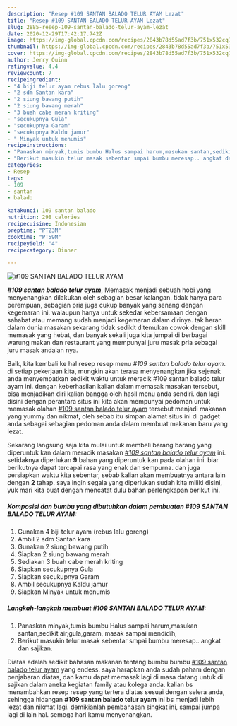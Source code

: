```yaml
---
description: "Resep #109 SANTAN BALADO TELUR AYAM Lezat"
title: "Resep #109 SANTAN BALADO TELUR AYAM Lezat"
slug: 2885-resep-109-santan-balado-telur-ayam-lezat
date: 2020-12-29T17:42:17.742Z
image: https://img-global.cpcdn.com/recipes/2843b78d55ad7f3b/751x532cq70/109-santan-balado-telur-ayam-foto-resep-utama.jpg
thumbnail: https://img-global.cpcdn.com/recipes/2843b78d55ad7f3b/751x532cq70/109-santan-balado-telur-ayam-foto-resep-utama.jpg
cover: https://img-global.cpcdn.com/recipes/2843b78d55ad7f3b/751x532cq70/109-santan-balado-telur-ayam-foto-resep-utama.jpg
author: Jerry Quinn
ratingvalue: 4.4
reviewcount: 7
recipeingredient:
- "4 biji telur ayam rebus lalu goreng"
- "2 sdm Santan kara"
- "2 siung bawang putih"
- "2 siung bawang merah"
- "3 buah cabe merah kriting"
- "secukupnya Gula"
- "secukupnya Garam"
- "secukupnya Kaldu jamur"
- " Minyak untuk menumis"
recipeinstructions:
- "Panaskan minyak,tumis bumbu Halus sampai harum,masukan santan,sedikit air,gula,garam, masak sampai mendidih,"
- "Berikut masukin telur masak sebentar smpai bumbu meresap.. angkat dan sajikan."
categories:
- Resep
tags:
- 109
- santan
- balado

katakunci: 109 santan balado 
nutrition: 298 calories
recipecuisine: Indonesian
preptime: "PT23M"
cooktime: "PT59M"
recipeyield: "4"
recipecategory: Dinner

---
```



![#109 SANTAN BALADO TELUR AYAM](https://img-global.cpcdn.com/recipes/2843b78d55ad7f3b/751x532cq70/109-santan-balado-telur-ayam-foto-resep-utama.jpg)

<b><i>#109 santan balado telur ayam</i></b>, Memasak menjadi sebuah hobi yang menyenangkan dilakukan oleh sebagian besar kalangan. tidak hanya para perempuan, sebagian pria juga cukup banyak yang senang dengan kegemaran ini. walaupun hanya untuk sekedar kebersamaan dengan sahabat atau memang sudah menjadi kegemaran dalam dirinya. tak heran dalam dunia masakan sekarang tidak sedikit ditemukan cowok dengan skill memasak yang hebat, dan banyak sekali juga kita jumpai di berbagai warung makan dan restaurant yang mempunyai juru masak pria sebagai juru masak andalan nya.



Baik, kita kembali ke hal resep resep menu <i>#109 santan balado telur ayam</i>. di setiap pekerjaan kita, mungkin akan terasa menyenangkan jika sejenak anda menyempatkan sedikit waktu untuk meracik #109 santan balado telur ayam ini. dengan keberhasilan kalian dalam memasak masakan tersebut, bisa menjadikan diri kalian bangga oleh hasil menu anda sendiri. dan lagi disini dengan perantara situs ini kita akan mempunyai pedoman untuk memasak olahan <u>#109 santan balado telur ayam</u> tersebut menjadi makanan yang yummy dan nikmat, oleh sebab itu simpan alamat situs ini di gadget anda sebagai sebagian pedoman anda dalam membuat makanan baru yang lezat.


Sekarang langsung saja kita mulai untuk membeli barang barang yang diperuntuk kan dalam meracik masakan <u><i>#109 santan balado telur ayam</i></u> ini. setidaknya diperlukan <b>9</b> bahan yang diperuntuk kan pada olahan ini. biar berikutnya dapat tercapai rasa yang enak dan sempurna. dan juga persiapkan waktu kita sebentar, sebab kalian akan membuatnya antara lain dengan <b>2</b> tahap. saya ingin segala yang diperlukan sudah kita miliki disini, yuk mari kita buat dengan mencatat dulu bahan perlengkapan berikut ini.

<!--inarticleads1-->

##### Komposisi dan bumbu yang dibutuhkan dalam pembuatan #109 SANTAN BALADO TELUR AYAM:

1. Gunakan 4 biji telur ayam (rebus lalu goreng)
1. Ambil 2 sdm Santan kara
1. Gunakan 2 siung bawang putih
1. Siapkan 2 siung bawang merah
1. Sediakan 3 buah cabe merah kriting
1. Siapkan secukupnya Gula
1. Siapkan secukupnya Garam
1. Ambil secukupnya Kaldu jamur
1. Siapkan  Minyak untuk menumis




<!--inarticleads2-->

##### Langkah-langkah membuat #109 SANTAN BALADO TELUR AYAM:

1. Panaskan minyak,tumis bumbu Halus sampai harum,masukan santan,sedikit air,gula,garam, masak sampai mendidih,
1. Berikut masukin telur masak sebentar smpai bumbu meresap.. angkat dan sajikan.




Diatas adalah sedikit bahasan makanan tentang bumbu bumbu <u>#109 santan balado telur ayam</u> yang endess. saya harapkan anda sudah paham dengan penjabaran diatas, dan kamu dapat memasak lagi di masa datang untuk di sajikan dalam aneka kegiatan family atau kolega anda. kalian bs menambahkan resep resep yang tertera diatas sesuai dengan selera anda, sehingga hidangan <b>#109 santan balado telur ayam</b> ini bs menjadi lebih lezat dan nikmat lagi. demikianlah pembahasan singkat ini, sampai jumpa lagi di lain hal. semoga hari kamu menyenangkan.

